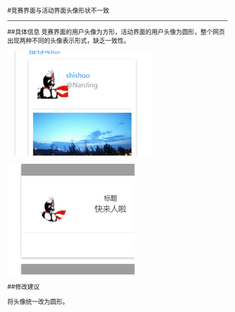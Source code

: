 #竞赛界面与活动界面头像形状不一致

---

##具体信息
竞赛界面的用户头像为方形，活动界面的用户头像为圆形，整个网页出现两种不同的头像表示形式，缺乏一致性。

![](/assets/竞赛界面与活动界面头像形状不一致1.png)

![](/assets/竞赛界面与活动界面头像形状不一致2.png)

##修改建议

将头像统一改为圆形。